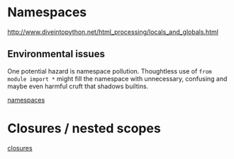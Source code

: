 # Namespaces

http://www.diveintopython.net/html_processing/locals_and_globals.html

## Environmental issues

One potential hazard is namespace pollution. Thoughtless use of `from module import *` might fill the namespace with unnecessary, confusing and maybe even harmful cruft that shadows builtins.

[namespaces](namespaces.py)

# Closures / nested scopes

[closures](closure.py)

